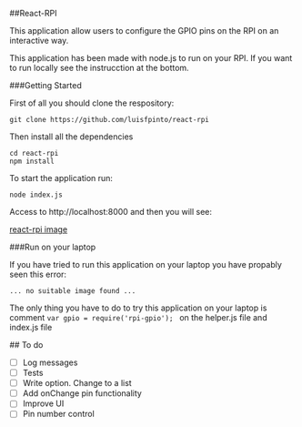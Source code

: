 ##React-RPI


This application allow users to configure the GPIO pins on the RPI on an interactive way. 

This application has been made with node.js to run on your RPI. If you want to run locally see the instrucction at the bottom.

###Getting Started

First of all you should clone the respository:

```
git clone https://github.com/luisfpinto/react-rpi
```

Then install all the dependencies

```
cd react-rpi
npm install
```

To start the application run:

```
node index.js
```

Access to http://localhost:8000 and then you will see:

[react-rpi image](schema.png)

###Run on your laptop

If you have tried to run this application on your laptop you have propably seen this error:

```
... no suitable image found ...
```

The only thing you have to do to try this application on your laptop is comment ```var gpio = require('rpi-gpio'); ```
on the helper.js file and index.js file 

## To do

- [ ] Log messages
- [ ] Tests
- [ ] Write option. Change to a list
- [ ] Add onChange pin functionality
- [ ] Improve UI
- [ ] Pin number control
